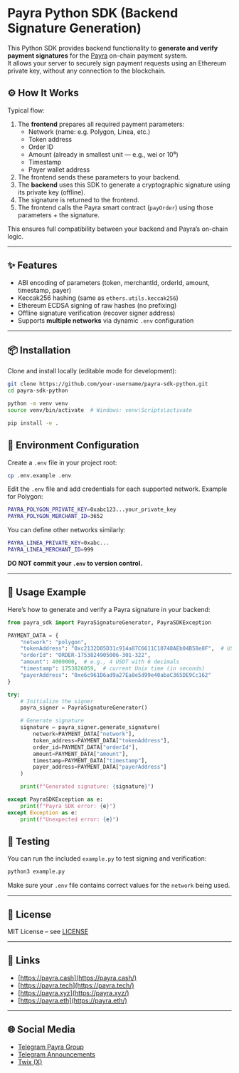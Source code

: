 # Payra Python SDK (Backend Signature Generation)

This Python SDK provides backend functionality to **generate and verify payment signatures** for the [Payra](https://payra.cash) on-chain payment system.  
It allows your server to securely sign payment requests using an Ethereum private key, without any connection to the blockchain.

## ⚙️ How It Works

Typical flow:

1. The **frontend** prepares all required payment parameters:
   - Network (name: e.g. Polygon, Linea, etc.)
   - Token address
   - Order ID
   - Amount (already in smallest unit — e.g., wei or 10⁶)
   - Timestamp
   - Payer wallet address
3. The frontend sends these parameters to your backend.
4. The **backend** uses this SDK to generate a cryptographic signature using its private key (offline).
5. The signature is returned to the frontend.
6. The frontend calls the Payra smart contract (`payOrder`) using those parameters + the signature.

This ensures full compatibility between your backend and Payra’s on-chain logic.

---

## ✨ Features

- ABI encoding of parameters (token, merchantId, orderId, amount, timestamp, payer)
- Keccak256 hashing (same as `ethers.utils.keccak256`)
- Ethereum ECDSA signing of raw hashes (no prefixing)
- Offline signature verification (recover signer address)
- Supports **multiple networks** via dynamic `.env` configuration

---

## 📦 Installation

Clone and install locally (editable mode for development):

```bash
git clone https://github.com/your-username/payra-sdk-python.git
cd payra-sdk-python

python -m venv venv
source venv/bin/activate  # Windows: venv\Scripts\activate

pip install -e .
```

## 🔐 Environment Configuration

Create a `.env` file in your project root:

```bash
cp .env.example .env
```

Edit the `.env` file and add credentials for each supported network. Example for Polygon:

```bash
PAYRA_POLYGON_PRIVATE_KEY=0xabc123...your_private_key
PAYRA_POLYGON_MERCHANT_ID=3652
```

You can define other networks similarly:

```bash
PAYRA_LINEA_PRIVATE_KEY=0xabc...
PAYRA_LINEA_MERCHANT_ID=999
```

**DO NOT commit your  `.env`  to version control.**

---

## 🚀 Usage Example

Here’s how to generate and verify a Payra signature in your backend:

```python
from payra_sdk import PayraSignatureGenerator, PayraSDKException

PAYMENT_DATA = {
    "network": "polygon",
    "tokenAddress": "0xc2132D05D31c914a87C6611C10748AEb04B58e8F",  # USDT on Polygon
    "orderId": "ORDER-1753824905006-301-322",
    "amount": 4000000,  # e.g., 4 USDT with 6 decimals
    "timestamp": 1753826059,  # current Unix time (in seconds)
    "payerAddress": "0xe6c961D6ad9a27Ea8e5d99e40abaC365DE9Cc162"
}

try:
    # Initialize the signer
    payra_signer = PayraSignatureGenerator()

    # Generate signature
    signature = payra_signer.generate_signature(
        network=PAYMENT_DATA["network"],
        token_address=PAYMENT_DATA["tokenAddress"],
        order_id=PAYMENT_DATA["orderId"],
        amount=PAYMENT_DATA["amount"],
        timestamp=PAYMENT_DATA["timestamp"],
        payer_address=PAYMENT_DATA["payerAddress"]
    )

    print(f"Generated signature: {signature}")

except PayraSDKException as e:
    print(f"Payra SDK error: {e}")
except Exception as e:
    print(f"Unexpected error: {e}")
```

## 🧪 Testing
You can run the included `example.py` to test signing and verification:

```python
python3 example.py
```

Make sure your `.env` file contains correct values for the `network` being used.

---

## 📄 License

MIT License – see [LICENSE](https://en.wikipedia.org/wiki/MIT_License)

---

## 🔗 Links

-   [https://payra.cash](https://payra.cash/)
-   [https://payra.tech](https://payra.tech/)
-   [https://payra.xyz](https://payra.xyz/)
-   [https://payra.eth](https://payra.eth/)

---

## 🌐 Social Media

- [Telegram Payra Group](https://t.me/+GhTyJJrd4SMyMDA0)
- [Telegram Announcements](https://t.me/payracash)
- [Twix (X)](https://x.com/PayraCash)
